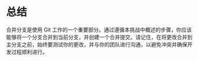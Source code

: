 # 总结

合并分支是使用 Git 工作的一个重要部分。通过遵循本挑战中概述的步骤，你应该能够将一个分支合并到当前分支，并创建一个合并提交。请记住，在将更改合并到主分支之前，始终要测试你的更改，并与你的团队进行沟通，以避免冲突并确保开发过程顺利进行。
